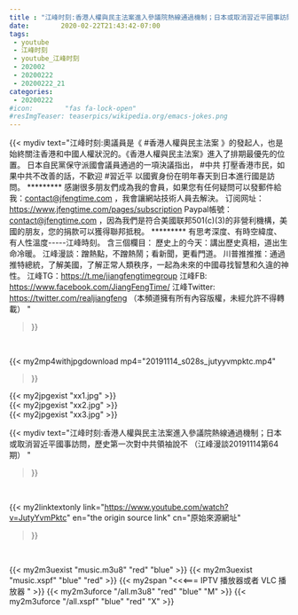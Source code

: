 ```yaml
---
title : "江峰时刻:香港人權與民主法案進入參議院熱線通過機制；日本或取消習近平國事訪問，歷史第一次對中共領袖說不 （江峰漫談20191114第64期） "
date:        2020-02-22T21:43:42-07:00
tags:
 - youtube
 - 江峰时刻
 - youtube_江峰时刻
 - 202002
 - 20200222
 - 20200222_21
categories:
 - 20200222
#icon:        "fas fa-lock-open"
#resImgTeaser: teaserpics/wikipedia.org/emacs-jokes.png
---
```


{{< mydiv text="江峰时刻:奧議員是《 #香港人權與民主法案 》的發起人，也是始終關注香港和中國人權狀況的。《香港人權與民主法案》進入了排期最優先的位置。 日本自民黨保守派國會議員通過的一項決議指出， #中共 打壓香港市民，如果中共不改善的話，不歡迎 #習近平 以國賓身份在明年春天到日本進行國是訪問。     ********* 感謝很多朋友們成為我的會員，如果您有任何疑問可以發郵件給我：contact@jfengtime.com ，我會讓網站技術人員去解決。 订阅网址：https://www.jfengtime.com/pages/subscription Paypal帳號：contact@jfengtime.com ，因為我們是符合美國联邦501(c)(3)的非營利機構，美國的朋友，您的捐款可以獲得聯邦抵稅。     ********* 有思考深度、有時空緯度、有人性溫度-----江峰時刻。 含三個欄目： 歷史上的今天：講出歷史真相，道出生命冷暖。 江峰漫談：蹭熱點，不蹭熱鬧；看新聞，更看門道。 川普推推推：通過推特總統，了解美國，了解正常人類秩序，一起為未來的中國尋找智慧和久違的神性。  江峰TG：https://t.me/jiangfengtimegroup 江峰FB: https://www.facebook.com/JiangFengTime/ 江峰Twitter: https://twitter.com/realjiangfeng （本頻道擁有所有內容版權，未經允許不得轉載） "
>}}
<br>


{{< my2mp4withjpgdownload mp4="20191114_s028s_jutyyvmpktc.mp4"
>}}

{{< my2jpgexist "xx1.jpg" >}}<br>
{{< my2jpgexist "xx2.jpg" >}}<br>
{{< my2jpgexist "xx3.jpg" >}}<br>



{{< mydiv text="江峰时刻:香港人權與民主法案進入參議院熱線通過機制；日本或取消習近平國事訪問，歷史第一次對中共領袖說不 （江峰漫談20191114第64期） "
>}}
<br>

{{< my2linktextonly link="https://www.youtube.com/watch?v=JutyYvmPktc"
en="the origin source link" cn="原始來源網址"
>}}


<br>

{{< my2m3uexist "music.m3u8" "red"  "blue" >}} {{< my2m3uexist "music.xspf" "blue" "red"  >}} {{< my2span "<<<=== IPTV 播放器或者 VLC 播放器 " >}} {{< my2m3uforce "/all.m3u8" "red"  "blue" "M" >}} {{< my2m3uforce "/all.xspf" "blue" "red"  "X" >}} 
